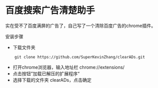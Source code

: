 # 百度搜索广告清楚助手
实在受不了百度满屏的广告了，自己写了一个清除百度广告的chrome插件。

安装步骤
* 下载文件夹
```
    git clone https://github.com/SuperKevinZhang/clearADs.git
```
* 打开chrome浏览器，输入地址栏 chrome://extensions/
* 点击按钮”加载已解压的扩展程序“
* 选择下载的文件夹 clearADs，点击确定
